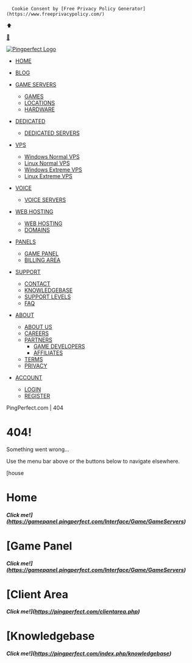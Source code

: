       Cookie Consent by [Free Privacy Policy Generator](https://www.freeprivacypolicy.com/)

⬆️

[🍪](#)           

[![Pingperfect Logo](https://pingperfect.com/img/Logo.webp)](https://pingperfect.com/)

* [HOME](https://pingperfect.com/)
* [BLOG](https://blog.pingperfect.com/)
* [GAME SERVERS](https://new.pingperfect.com/game)
    * [GAMES](https://new.pingperfect.com/game)
    * [LOCATIONS](https://new.pingperfect.com/locations)
    * [HARDWARE](https://new.pingperfect.com/hardware)
* [DEDICATED](https://new.pingperfect.com/dedicated-servers)
    * [DEDICATED SERVERS](https://new.pingperfect.com/dedicated-servers)

* [VPS](https://pingperfect.com/vps)
    * [Windows Normal VPS](https://pingperfect.com/index.php/store/windows-normal-vps)
    * [Linux Normal VPS](https://pingperfect.com/index.php/store/linux-normal-vps)
    * [Windows Extreme VPS](https://pingperfect.com/index.php/store/windows-extreme-vps)
    * [Linux Extreme VPS](https://pingperfect.com/index.php/store/linux-extreme-vps)
* [VOICE](https://new.pingperfect.com/voice)
    * [VOICE SERVERS](https://new.pingperfect.com/voice)
* [WEB HOSTING](https://new.pingperfect.com/web_hosting)
    * [WEB HOSTING](https://new.pingperfect.com/web_hosting)
    * [DOMAINS](https://pingperfect.com/cart.php?a=add&domain=register)
* [PANELS](#)
    * [GAME PANEL](https://gamepanel.pingperfect.com/)
    * [BILLING AREA](https://pingperfect.com/clientarea.php)
* [SUPPORT](#)
    * [CONTACT](https://new.pingperfect.com/contact-us)
    * [KNOWLEDGEBASE](https://pingperfect.com/index.php/knowledgebase)
    * [SUPPORT LEVELS](https://new.pingperfect.com/support_levels)
    * [FAQ](https://new.pingperfect.com/faqs)
* [ABOUT](#)
    * [ABOUT US](https://new.pingperfect.com/aboutus)
    * [CAREERS](https://new.pingperfect.com/careers)
    * [PARTNERS](#)
        * [GAME DEVELOPERS](https://new.pingperfect.com/game_developers)
        * [AFFILIATES](https://new.pingperfect.com/affil)
    * [TERMS](https://new.pingperfect.com/terms_conditions)
    * [PRIVACY](https://new.pingperfect.com/privacy)
* [ACCOUNT](#)
    * [LOGIN](https://pingperfect.com/clientarea.php)
    * [REGISTER](https://pingperfect.com/register.php)

PingPerfect.com | 404                    

404!
====

  

Something went wrong...  
  
Use the menu bar above or the buttons below to navigate elsewhere.

  

[house

Home
====

##### Click me!](https://gamepanel.pingperfect.com/Interface/Game/GameServers)

[Game Panel
==========

##### Click me!](https://gamepanel.pingperfect.com/Interface/Game/GameServers)

[Client Area
===========

##### Click me!](https://pingperfect.com/clientarea.php)

[](https://pingperfect.com/clientarea.php)

[Knowledgebase
=============

##### Click me!](https://pingperfect.com/index.php/knowledgebase)